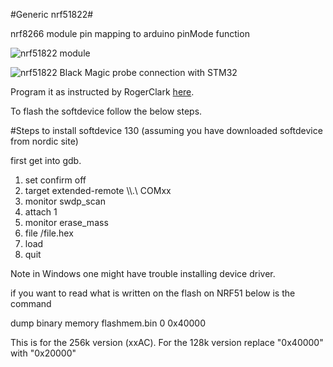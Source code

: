 #Generic nrf51822#

nrf8266 module pin mapping to arduino pinMode function

![nrf51822 module](https://pbs.twimg.com/media/Cgy8hV2U4AA9tBC.jpg:large)

![nrf51822 Black Magic probe connection with STM32](https://pbs.twimg.com/media/Cg4tMd_UcAAW7Y3.jpg)

Program it as instructed by RogerClark [here](http://www.rogerclark.net/arduino-on-the-nrf51822-bluetooth-low-energy-microcontroller/).

To flash the softdevice follow the below steps.

#Steps to install softdevice 130 (assuming you have downloaded softdevice from nordic site)

first get into gdb.

1. set confirm off
2. target extended-remote \\\\.\\ COMxx
3. monitor swdp_scan
4. attach 1
5. monitor erase_mass
6. file <THE PATH TO THE S130 SOFTDEVICE HEX FILE>/file.hex
7. load
8. quit

Note in Windows one might have trouble installing device driver. 


if you want to read what is written on the flash on NRF51 below is the command

dump binary memory flashmem.bin 0 0x40000

This is for the 256k version (xxAC). For the 128k version replace "0x40000" with "0x20000"


